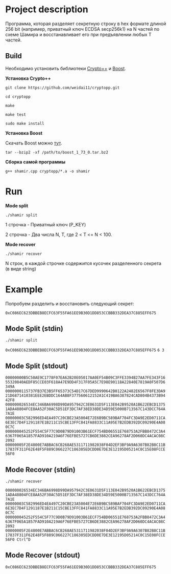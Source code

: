 # **Project description**

Программа, которая разделяет секретную строку в hex формате длиной 256 bit (например, приватный ключ ECDSA secp256k1) на N частей по схеме Шамира и восстанавливает его при предъявлении любых T частей.

## **Build**
Необходимо установить библиотеки [Crypto++](https://github.com/weidai11/cryptopp) и [Boost](https://www.boost.org/").

**Установка Crypto++**

`git clone https://github.com/weidai11/cryptopp.git`

`cd cryptopp`

`make`

`make test`

`sudo make install`

**Установка Boost**

Скачать Boost можно [тут](https://www.boost.org/users/history/version_1_73_0.html).

`tar --bzip2 -xf /path/to/boost_1_73_0.tar.bz2`

**Сборка самой программы**

`g++ shamir.cpp cryptopp/*.a -o shamir`

# **Run**

**Mode split**

`./shamir split`

1 строчка - Приватный ключ (P_KEY)

2 строчка - Два числа N, T, где 2 < T <= N < 100.


**Mode recover**

`./shamir recover`

N строк, в каждой строчке содержится кусочек разделенного секрета (в виде string)

# **Example**

Попробуем разделить и восстановить следующий секрет: 

`0xC086EC623DBBEB8ECFC63F55FA61EE9B30D1DD853CCBBB332DEA37C885EFF675` 

## **Mode Split (stdin)**
`./shamir split`

`0xC086EC623DBBEB8ECFC63F55FA61EE9B30D1DD853CCBBB332DEA37C885EFF675`
`6 3`

## **Mode Split (stdout)**

`00000000B5C50AE9C1778F07EA62B20E05017AA0EF54B09C3FFE3394B27AA7FE343F1655320840AEDF85CCE03F618A47E9DD4F317F05A5C7E98E90118A22840E7819A0F507D6349A
 0000000115737FB37E3B5FF65373C54D17C67DED9990642B8122A2482E6567F8FE3DA921D6871410381EEE2EBDDC164AB8F377560612152A1C419BA6387824CAD804B4373B9442F8
 000000026534EC346BA6998D99DA957942C3E0631D5F113E042B9520A1B622EBCD13751ADA48804FCE8AA52F30AC5D51EF3DC7AF38ED38DE34D59E5000B713567C143DCC764A7A1E
 00000003C582996ED4EA497C20CBE23A5004E72E6B9BC589BAF704FC3DA9E2ED0711CA6E3EC7D4F1291187E1B211C15CBE13FFC841FA8833C11A95E7B2EDB392DC09290E4A080C7C
 000000045252F554C5F77C9D0B79D91003B61ECF754BD06551E768753A2FBB8472C3A46367F065A1857FAD910A219A6F76EFBE5727CB6DE3882CEA96278AF2D060DC4ACAC08C2092
 00000005F2E4800E7ABBAC6CB268AE5311711982038F04D2EF3BF9A9A6307B82B8C11B17837F311F62E48F5F889C066227C186305EDCDD0E7DE3E12195D05214C0C15E08FCCE56F0
`

## **Mode Recover (stdin)**
`./shamir recover`

`000000026534EC346BA6998D99DA957942C3E0631D5F113E042B9520A1B622EBCD13751ADA48804FCE8AA52F30AC5D51EF3DC7AF38ED38DE34D59E5000B713567C143DCC764A7A1E
 00000003C582996ED4EA497C20CBE23A5004E72E6B9BC589BAF704FC3DA9E2ED0711CA6E3EC7D4F1291187E1B211C15CBE13FFC841FA8833C11A95E7B2EDB392DC09290E4A080C7C
 000000045252F554C5F77C9D0B79D91003B61ECF754BD06551E768753A2FBB8472C3A46367F065A1857FAD910A219A6F76EFBE5727CB6DE3882CEA96278AF2D060DC4ACAC08C2092
 00000005F2E4800E7ABBAC6CB268AE5311711982038F04D2EF3BF9A9A6307B82B8C11B17837F311F62E48F5F889C066227C186305EDCDD0E7DE3E12195D05214C0C15E08FCCE56F0
 Ctrl^D
`

## **Mode Recover (stdout)**
`0xC086EC623DBBEB8ECFC63F55FA61EE9B30D1DD853CCBBB332DEA37C885EFF675`